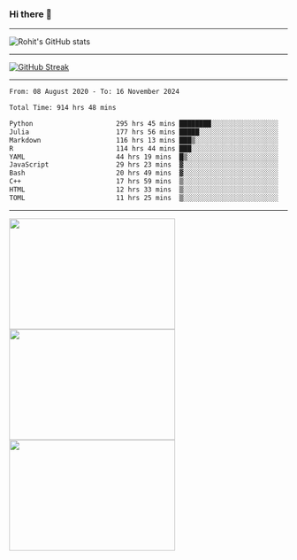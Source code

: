### Hi there 👋

<hr/>

![Rohit's GitHub stats](https://github-readme-stats.vercel.app/api?username=RohitRathore1&show_icons=true&theme=transparent)

<hr/>

[![GitHub Streak](http://github-readme-streak-stats.herokuapp.com?user=RohitRathore1&theme=dark&mode=weekly)](https://git.io/streak-stats)

<hr/>

<!--START_SECTION:waka-->

```txt
From: 08 August 2020 - To: 16 November 2024

Total Time: 914 hrs 48 mins

Python                     295 hrs 45 mins ████████░░░░░░░░░░░░░░░░░   32.33 %
Julia                      177 hrs 56 mins █████░░░░░░░░░░░░░░░░░░░░   19.45 %
Markdown                   116 hrs 13 mins ███▒░░░░░░░░░░░░░░░░░░░░░   12.71 %
R                          114 hrs 44 mins ███░░░░░░░░░░░░░░░░░░░░░░   12.54 %
YAML                       44 hrs 19 mins  █▒░░░░░░░░░░░░░░░░░░░░░░░   04.85 %
JavaScript                 29 hrs 23 mins  ▓░░░░░░░░░░░░░░░░░░░░░░░░   03.21 %
Bash                       20 hrs 49 mins  ▓░░░░░░░░░░░░░░░░░░░░░░░░   02.28 %
C++                        17 hrs 59 mins  ▒░░░░░░░░░░░░░░░░░░░░░░░░   01.97 %
HTML                       12 hrs 33 mins  ▒░░░░░░░░░░░░░░░░░░░░░░░░   01.37 %
TOML                       11 hrs 25 mins  ▒░░░░░░░░░░░░░░░░░░░░░░░░   01.25 %
```

<!--END_SECTION:waka-->

<hr/>

<p>
  <img src="https://wakatime.com/share/@TeAmp0is0N/0205e68a-e5ed-48bf-b870-3c94c1fa77d3.svg" width="300" height="200">
  <img src="https://wakatime.com/share/@TeAmp0is0N/3935ee43-08a3-493e-8b95-60c1f9204b15.svg" width="300" height="200">
  <img src="https://wakatime.com/share/@TeAmp0is0N/8717aacc-7340-44e0-abb1-987dc9823fcd.svg" width="300" height="200">
</p>




